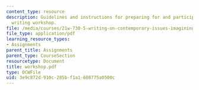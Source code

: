 ```yaml
---
content_type: resource
description: Guidelines and instructions for preparing for and participating in the
  writing workshop.
file: /media/courses/21w-730-5-writing-on-contemporary-issues-imagining-the-future-fall-2007/3e9c872d910c285bf1a1608775a0500c_workshop.pdf
file_type: application/pdf
learning_resource_types:
- Assignments
parent_title: Assignments
parent_type: CourseSection
resourcetype: Document
title: workshop.pdf
type: OCWFile
uid: 3e9c872d-910c-285b-f1a1-608775a0500c
---
```

